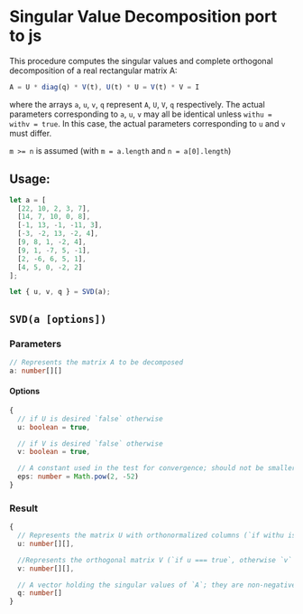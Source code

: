 # Singular Value Decomposition port to js

This procedure computes the singular values and complete orthogonal decomposition of a real rectangular matrix A:

```ts
A = U * diag(q) * V(t), U(t) * U = V(t) * V = I
```

where the arrays `a`, `u`, `v`, `q` represent `A`, `U`, `V`, `q` respectively. The actual parameters corresponding to `a`, `u`, `v` may
all be identical unless `withu = withv = true`. In this case, the actual parameters corresponding to `u` and `v` must
differ.

`m >= n` is assumed (with `m = a.length` and `n = a[0].length`)

## Usage:

```ts
let a = [
  [22, 10, 2, 3, 7],
  [14, 7, 10, 0, 8],
  [-1, 13, -1, -11, 3],
  [-3, -2, 13, -2, 4],
  [9, 8, 1, -2, 4],
  [9, 1, -7, 5, -1],
  [2, -6, 6, 5, 1],
  [4, 5, 0, -2, 2]
];

let { u, v, q } = SVD(a);
```

## `SVD(a [options])`

### Parameters

```ts
// Represents the matrix A to be decomposed
a: number[][]
```

#### Options

```ts
{
  // if U is desired `false` otherwise
  u: boolean = true,

  // if V is desired `false` otherwise
  v: boolean = true,

  // A constant used in the test for convergence; should not be smaller than the machine precision
  eps: number = Math.pow(2, -52)
}
```

### Result

```ts
{
  // Represents the matrix U with orthonormalized columns (`if withu is true` otherwise `u` is used as a working storage)
  u: number[][],

  //Represents the orthogonal matrix V (`if u === true`, otherwise `v` is not used)
  v: number[][],

  // A vector holding the singular values of `A`; they are non-negative but not necessarily ordered in decreasing sequence
  q: number[]
}
```
